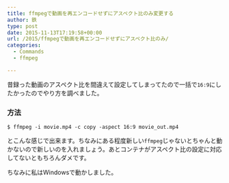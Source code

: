 ```yaml
---
title: ffmpegで動画を再エンコードせずにアスペクト比のみ変更する
author: 鉄
type: post
date: 2015-11-13T17:19:58+00:00
url: /2015/ffmpegで動画を再エンコードせずにアスペクト比のみ/
categories:
  - Commands
  - ffmpeg

---
```

昔録った動画のアスペクト比を間違えて設定してしまってたので一括で`16:9`にしたかったのでやり方を調べました。

### 方法

    $ ffmpeg -i movie.mp4 -c copy -aspect 16:9 movie_out.mp4
    

とこんな感じで出来ます。ちなみにある程度新しい`ffmpeg`じゃないとちゃんと動かないので新しいのを入れましょう。あとコンテナがアスペクト比の設定に対応してないともちろんダメです。

ちなみに私はWindowsで動かしました。

